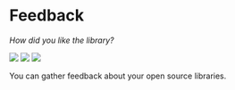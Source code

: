 # Feedback

*How did you like the library?*

![](https://feedback-service-prod.herokuapp.com/badges/summary/kimmobrunfeldt/feedback.svg?i=bust-cache)
[![](https://feedback-service-prod.herokuapp.com/badges/thumbs-up/kimmobrunfeldt/feedback.svg)](https://feedback-service-prod.herokuapp.com/positive?target=kimmobrunfeldt/feedback) [![](https://feedback-service-prod.herokuapp.com/badges/thumbs-down/kimmobrunfeldt/feedback.svg)](https://feedback-service-prod.herokuapp.com/negative?target=kimmobrunfeldt/feedback)


You can gather feedback about your open source libraries.
